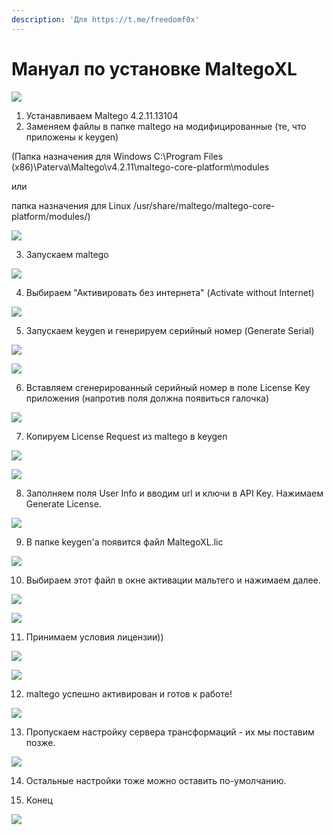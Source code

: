 ```yaml
---
description: 'Для https://t.me/freedomf0x'
---
```


# Мануал по установке MaltegoXL

![](../../.gitbook/assets/image%20%28196%29.png)

1. Устанавливаем Maltego 4.2.11.13104
2. Заменяем файлы в папке maltego на модифицированные \(те, что приложены к keygen\)

\(Папка назначения для Windows C:\Program Files \(x86\)\Paterva\Maltego\v4.2.11\maltego-core-platform\modules 

или

папка назначения для Linux /usr/share/maltego/maltego-core-platform/modules/\)

![](../../.gitbook/assets/image%20%28181%29.png)

3. Запускаем maltego

![](../../.gitbook/assets/image%20%28179%29.png)

 4. Выбираем "Активировать без интернета" \(Activate without Internet\)

![](../../.gitbook/assets/image%20%28197%29.png)

5. Запускаем keygen и генерируем серийный номер \(Generate Serial\)

![](../../.gitbook/assets/image%20%28192%29.png)

![](../../.gitbook/assets/image%20%28182%29.png)

6. Вставляем сгенерированный серийный номер в поле License Key приложения \(напротив поля должна появиться галочка\)

![](../../.gitbook/assets/image%20%28188%29.png)

7. Копируем License Request из maltego в keygen

![](../../.gitbook/assets/image%20%28183%29.png)

![](../../.gitbook/assets/image%20%28178%29.png)

8. Заполняем поля User Info и вводим url и ключи в API Key. Нажимаем Generate License.

![](../../.gitbook/assets/image%20%28187%29.png)



9. В папке keygen'a появится файл MaltegoXL.lic

![](../../.gitbook/assets/image%20%28190%29.png)

10. Выбираем этот файл в окне активации мальтего и нажимаем далее.

![](../../.gitbook/assets/image%20%28185%29.png)

![](../../.gitbook/assets/image%20%28189%29.png)

11. Принимаем условия лицензии\)\)

![](../../.gitbook/assets/image%20%28177%29.png)

![](../../.gitbook/assets/image%20%28193%29.png)

12. maltego успешно активирован и готов к работе!

![](../../.gitbook/assets/image%20%28194%29.png)

13. Пропускаем настройку сервера трансформаций - их мы поставим позже.

![](../../.gitbook/assets/image%20%28198%29.png)

14. Остальные настройки тоже можно оставить по-умолчанию.

15. Конец

![](../../.gitbook/assets/image%20%28195%29.png)

